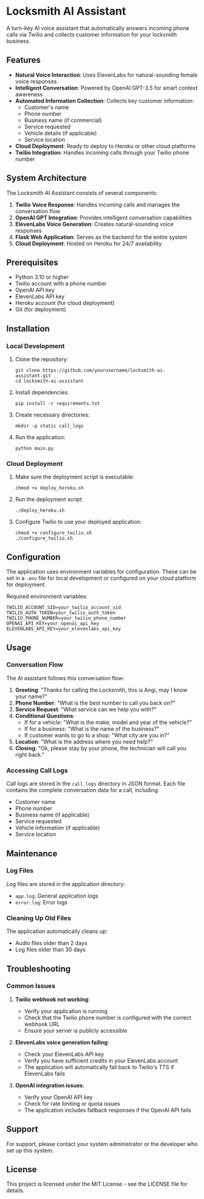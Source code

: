 # Locksmith AI Assistant

A turn-key AI voice assistant that automatically answers incoming phone calls via Twilio and collects customer information for your locksmith business.

## Features

- **Natural Voice Interaction**: Uses ElevenLabs for natural-sounding female voice responses
- **Intelligent Conversation**: Powered by OpenAI GPT-3.5 for smart context awareness
- **Automated Information Collection**: Collects key customer information:
  - Customer's name
  - Phone number
  - Business name (if commercial)
  - Service requested
  - Vehicle details (if applicable)
  - Service location
- **Cloud Deployment**: Ready to deploy to Heroku or other cloud platforms
- **Twilio Integration**: Handles incoming calls through your Twilio phone number

## System Architecture

The Locksmith AI Assistant consists of several components:

1. **Twilio Voice Response**: Handles incoming calls and manages the conversation flow
2. **OpenAI GPT Integration**: Provides intelligent conversation capabilities
3. **ElevenLabs Voice Generation**: Creates natural-sounding voice responses
4. **Flask Web Application**: Serves as the backend for the entire system
5. **Cloud Deployment**: Hosted on Heroku for 24/7 availability

## Prerequisites

- Python 3.10 or higher
- Twilio account with a phone number
- OpenAI API key
- ElevenLabs API key
- Heroku account (for cloud deployment)
- Git (for deployment)

## Installation

### Local Development

1. Clone the repository:
   ```
   git clone https://github.com/yourusername/locksmith-ai-assistant.git
   cd locksmith-ai-assistant
   ```

2. Install dependencies:
   ```
   pip install -r requirements.txt
   ```

3. Create necessary directories:
   ```
   mkdir -p static call_logs
   ```

4. Run the application:
   ```
   python main.py
   ```

### Cloud Deployment

1. Make sure the deployment script is executable:
   ```
   chmod +x deploy_heroku.sh
   ```

2. Run the deployment script:
   ```
   ./deploy_heroku.sh
   ```

3. Configure Twilio to use your deployed application:
   ```
   chmod +x configure_twilio.sh
   ./configure_twilio.sh
   ```

## Configuration

The application uses environment variables for configuration. These can be set in a `.env` file for local development or configured on your cloud platform for deployment.

Required environment variables:

```
TWILIO_ACCOUNT_SID=your_twilio_account_sid
TWILIO_AUTH_TOKEN=your_twilio_auth_token
TWILIO_PHONE_NUMBER=your_twilio_phone_number
OPENAI_API_KEY=your_openai_api_key
ELEVENLABS_API_KEY=your_elevenlabs_api_key
```

## Usage

### Conversation Flow

The AI assistant follows this conversation flow:

1. **Greeting**: "Thanks for calling the Locksmith, this is Angi, may I know your name?"
2. **Phone Number**: "What is the best number to call you back on?"
3. **Service Request**: "What service can we help you with?"
4. **Conditional Questions**:
   - If for a vehicle: "What is the make, model and year of the vehicle?"
   - If for a business: "What is the name of the business?"
   - If customer wants to go to a shop: "What city are you in?"
5. **Location**: "What is the address where you need help?"
6. **Closing**: "Ok, please stay by your phone, the technician will call you right back."

### Accessing Call Logs

Call logs are stored in the `call_logs` directory in JSON format. Each file contains the complete conversation data for a call, including:

- Customer name
- Phone number
- Business name (if applicable)
- Service requested
- Vehicle information (if applicable)
- Service location

## Maintenance

### Log Files

Log files are stored in the application directory:
- `app.log`: General application logs
- `error.log`: Error logs

### Cleaning Up Old Files

The application automatically cleans up:
- Audio files older than 2 days
- Log files older than 30 days

## Troubleshooting

### Common Issues

1. **Twilio webhook not working**:
   - Verify your application is running
   - Check that the Twilio phone number is configured with the correct webhook URL
   - Ensure your server is publicly accessible

2. **ElevenLabs voice generation failing**:
   - Check your ElevenLabs API key
   - Verify you have sufficient credits in your ElevenLabs account
   - The application will automatically fall back to Twilio's TTS if ElevenLabs fails

3. **OpenAI integration issues**:
   - Verify your OpenAI API key
   - Check for rate limiting or quota issues
   - The application includes fallback responses if the OpenAI API fails

## Support

For support, please contact your system administrator or the developer who set up this system.

## License

This project is licensed under the MIT License - see the LICENSE file for details.
